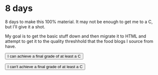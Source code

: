 # 8 days

8 days to make this 100% material. It may not be enough to get me to a C, but I'll give it a shot.

My goal is to get the basic stuff down and then migrate it to HTML and attempt to get it to the quality threshhold that the food blogs I source from have.

<div id="feedback-main">
  <div id="feedback-div">
    <form action="contact.php" method="post" class="form" id="feedback-form1" name="form1" enctype="multipart/form-data">
      <div class="q1">
        <input type="submit" value="I can achieve a final grade of at least a C" id="q1id" />
        <div class="feedback-ease"></div>
      </div>
    </form>
    <form action="contact.php" method="post" class="form" id="feedback-form1" name="form2" enctype="multipart/form-data">
      <div class="q2">
      <input type="submit" value="I can't achieve a final grade of at least a C" id="q2id" />
      <div class="feedback-ease"></div>
      </div>
    </form>
  </div>
</div>


